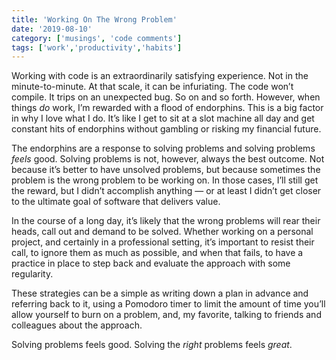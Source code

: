 ```yaml
---
title: 'Working On The Wrong Problem'
date: '2019-08-10'
category: ['musings', 'code comments']
tags: ['work','productivity','habits']
---
```


Working with code is an extraordinarily satisfying experience. Not in the minute-to-minute. At that scale, it can be infuriating. The code won’t compile. It trips on an unexpected bug. So on and so forth. However, when things _do_ work, I’m rewarded with a flood of endorphins. This is a big factor in why I love what I do. It’s like I get to sit at a slot machine all day and get constant hits of endorphins without gambling or risking my financial future.

The endorphins are a response to solving problems and solving problems _feels_ good. Solving problems is not, however, always the best outcome. Not because it’s better to have unsolved problems, but because sometimes the problem is the wrong problem to be working on. In those cases, I’ll still get the reward, but I didn’t accomplish anything — or at least I didn’t get closer to the ultimate goal of software that delivers value.

In the course of a long day, it’s likely that the wrong problems will rear their heads, call out and demand to be solved. Whether working on a personal project, and certainly in a professional setting, it’s important to resist their call, to ignore them as much as possible, and when that fails, to have a practice in place to step back and evaluate the approach with some regularity.

These strategies can be a simple as writing down a plan in advance and referring back to it, using a Pomodoro timer to limit the amount of time you’ll allow yourself to burn on a problem, and, my favorite, talking to friends and colleagues about the approach.

Solving problems feels good. Solving the _right_ problems feels _great_.

